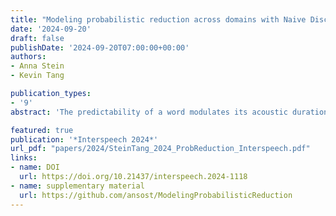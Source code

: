 ```yaml
---
title: "Modeling probabilistic reduction across domains with Naive Discriminative Learning"
date: '2024-09-20'
draft: false
publishDate: '2024-09-20T07:00:00+00:00'
authors:
- Anna Stein
- Kevin Tang

publication_types:
- '9'
abstract: 'The predictability of a word modulates its acoustic duration. Such probabilistic effects can compete across linguistic domains (segments, syllables and adjacent-word contexts e.g., frequent words with infrequent syllables) and across local and aggregate contexts (e.g., a generally unpredictable word in a predictable context). This study aims to tease apart competing effects using Naive Discriminative Learning, which incorporates cue competition. The model was trained on English conversational speech from the Buckeye Corpus, using words as outcomes and segments, syllables, and adjacent words as cues. The connections between cues and outcomes were used to predict acoustic word duration. Results show that a word&#39;s duration is more strongly predicted by its syllables than its segments, and a word&#39;s predictability aggregated over all contexts is a stronger predictor than its specific local contexts. Our study presents a unified approach to modeling competition in probabilistic reduction.'

featured: true
publication: '*Interspeech 2024*'
url_pdf: "papers/2024/SteinTang_2024_ProbReduction_Interspeech.pdf"
links:
- name: DOI
  url: https://doi.org/10.21437/interspeech.2024-1118
- name: supplementary material
  url: https://github.com/ansost/ModelingProbabilisticReduction
---
```


